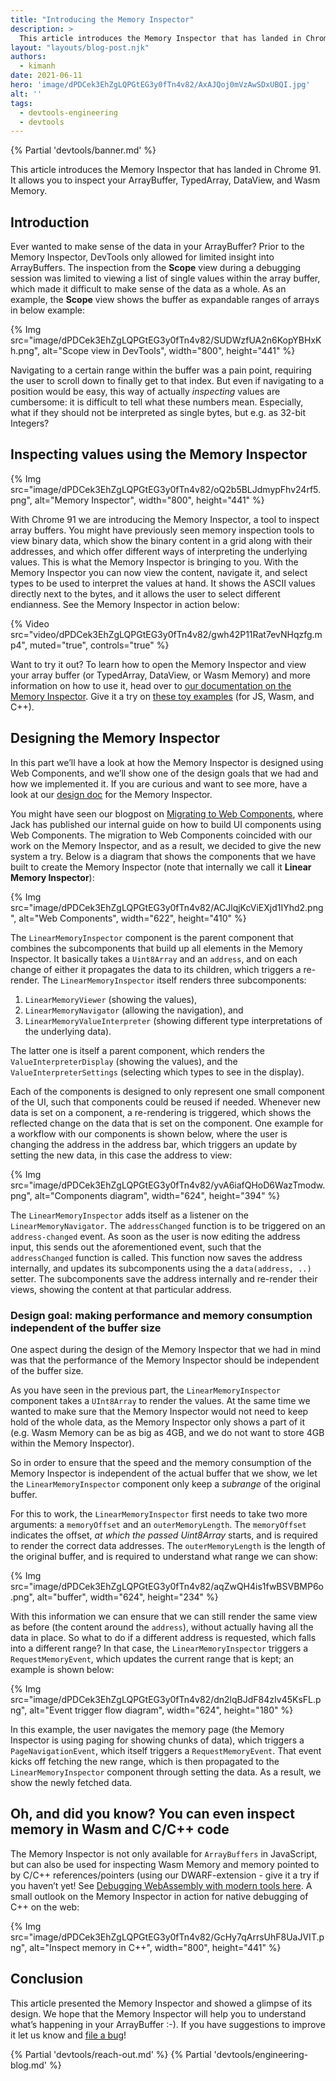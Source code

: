 ```yaml
---
title: "Introducing the Memory Inspector"
description: >
  This article introduces the Memory Inspector that has landed in Chrome 91. It allows you to inspect your ArrayBuffer, TypedArray, DataView, and Wasm Memory.
layout: "layouts/blog-post.njk"
authors:
  - kimanh
date: 2021-06-11
hero: 'image/dPDCek3EhZgLQPGtEG3y0fTn4v82/AxAJQoj0mVzAwSDxUBQI.jpg'
alt: ''
tags:
  - devtools-engineering
  - devtools
---
```


{% Partial 'devtools/banner.md' %}

<!-- lint disable no-smart-quotes -->

This article introduces the Memory Inspector that has landed in Chrome 91. It allows you to inspect your ArrayBuffer, TypedArray, DataView, and Wasm Memory. 


## Introduction

Ever wanted to make sense of the data in your ArrayBuffer? Prior to the Memory Inspector, DevTools only allowed for limited insight into ArrayBuffers. The inspection from the **Scope** view during a debugging session was limited to viewing a list of single values within the array buffer, which made it difficult to make sense of the data as a whole. As an example, the **Scope** view shows the buffer as expandable ranges of arrays in below example:

{% Img src="image/dPDCek3EhZgLQPGtEG3y0fTn4v82/SUDWzfUA2n6KopYBHxKh.png", alt="Scope view in DevTools", width="800", height="441" %}

Navigating to a certain range within the buffer was a pain point, requiring the user to scroll down to finally get to that index. But even if navigating to a position would be easy, this way of actually *inspecting* values are cumbersome: it is difficult to tell what these numbers mean. Especially, what if they should not be interpreted as single bytes, but e.g. as 32-bit Integers? 


## Inspecting values using the Memory Inspector

{% Img src="image/dPDCek3EhZgLQPGtEG3y0fTn4v82/oQ2b5BLJdmypFhv24rf5.png", alt="Memory Inspector", width="800", height="441" %}

With Chrome 91 we are introducing the Memory Inspector, a tool to inspect array buffers. You might have previously seen memory inspection tools to view binary data, which show the binary content in a grid along with their addresses, and which offer different ways of interpreting the underlying values. This is what the Memory Inspector is bringing to you. With the Memory Inspector you can now view the content, navigate it, and select types to be used to interpret the values at hand. It shows the ASCII values directly next to the bytes, and it allows the user to select different endianness. See the Memory Inspector in action below:

{% Video src="video/dPDCek3EhZgLQPGtEG3y0fTn4v82/gwh42P11Rat7evNHqzfg.mp4", muted="true", controls="true" %}

Want to try it out? To learn how to open the Memory Inspector and view your array buffer (or TypedArray, DataView, or Wasm Memory) and more information on how to use it, head over to [our documentation on the Memory Inspector](/docs/devtools/memory-inspector/). Give it a try on [these toy examples](http://memory-inspector.glitch.me/) (for JS, Wasm, and C++).


## Designing the Memory Inspector

In this part we’ll have a look at how the Memory Inspector is designed using Web Components, and we’ll show one of the design goals that we had and how we implemented it. If you are curious and want to see more, have a look at our [design doc](https://docs.google.com/document/d/1LUOat3Q3pQ08IsnBQLrvL-4zWXSTgIuArb5ig3lEm-Y) for the Memory Inspector.

You might have seen our blogpost on [Migrating to Web Components](/blog/migrating-to-web-components/), where Jack has published our internal guide on how to build UI components using Web Components. The migration to Web Components coincided with our work on the Memory Inspector, and as a result, we decided to give the new system a try. Below is a diagram that shows the components that we have built to create the Memory Inspector (note that internally we call it **Linear Memory Inspector**):

{% Img src="image/dPDCek3EhZgLQPGtEG3y0fTn4v82/ACJlqjKcViEXjd1IYhd2.png", alt="Web Components", width="622", height="410" %}

The `LinearMemoryInspector` component is the parent component that combines the subcomponents that build up all elements in the Memory Inspector. It basically takes a `Uint8Array` and an `address`, and on each change of either it propagates the data to its children, which triggers a re-render. The `LinearMemoryInspector` itself renders three subcomponents: 

1. `LinearMemoryViewer` (showing the values), 
2. `LinearMemoryNavigator` (allowing the navigation), and 
3. `LinearMemoryValueInterpreter` (showing different type interpretations of the underlying data).

The latter one is itself a parent component, which renders the `ValueInterpreterDisplay` (showing the values), and the `ValueInterpreterSettings` (selecting which types to see in the display).

Each of the components is designed to only represent one small component of the UI, such that components could be reused if needed. Whenever new data is set on a component, a re-rendering is triggered, which shows the reflected change on the data that is set on the component. One example for a workflow with our components is shown below, where the user is changing the address in the address bar, which triggers an update by setting the new data, in this case the address to view:

{% Img src="image/dPDCek3EhZgLQPGtEG3y0fTn4v82/yvA6iafQHoD6WazTmodw.png", alt="Components diagram", width="624", height="394" %}

The `LinearMemoryInspector` adds itself as a listener on the `LinearMemoryNavigator`. The `addressChanged` function is to be triggered on an `address-changed` event. As soon as the user is now editing the address input, this sends out the aforementioned event, such that the `addressChanged` function is called. This function now saves the address internally, and updates its subcomponents using the a `data(address, ..)` setter. The subcomponents save the address internally and re-render their views, showing the content at that particular address.


### Design goal: making performance and memory consumption independent of the buffer size

One aspect during the design of the Memory Inspector that we had in mind was that the performance of the Memory Inspector should be independent of the buffer size.

As you have seen in the previous part, the `LinearMemoryInspector` component takes a `UInt8Array` to render the values. At the same time we wanted to make sure that the Memory Inspector would not need to keep hold of the whole data, as the Memory Inspector only shows a part of it (e.g. Wasm Memory can be as big as 4GB, and we do not want to store 4GB within the Memory Inspector).

So in order to ensure that the speed and the memory consumption of the Memory Inspector is independent of the actual buffer that we show, we let the `LinearMemoryInspector` component only keep a *subrange* of the original buffer. 

For this to work, the `LinearMemoryInspector` first needs to take two more arguments: a `memoryOffset` and an `outerMemoryLength`. The `memoryOffset` indicates the offset, *at which the passed Uint8Array* starts, and is required to render the correct data addresses. The `outerMemoryLength` is the length of the original buffer, and is required to understand what range we can show:

{% Img src="image/dPDCek3EhZgLQPGtEG3y0fTn4v82/aqZwQH4is1fwBSVBMP6o.png", alt="buffer", width="624", height="234" %}

With this information we can ensure that we can still render the same view as before (the content around the `address`), without actually having all the data in place. So what to do if a different address is requested, which falls into a different range? In that case, the `LinearMemoryInspector` triggers a `RequestMemoryEvent`, which updates the current range that is kept; an example is shown below:

 {% Img src="image/dPDCek3EhZgLQPGtEG3y0fTn4v82/dn2lqBJdF84zIv45KsFL.png", alt="Event trigger flow diagram", width="624", height="180" %}

In this example, the user navigates the memory page (the Memory Inspector is using paging for showing chunks of data), which triggers a `PageNavigationEvent`, which itself triggers a `RequestMemoryEvent`.
That event kicks off fetching the new range, which is then propagated to the `LinearMemoryInspector` component through setting the data. As a result, we show the newly fetched data.


## Oh, and did you know? You can even inspect memory in Wasm and C/C++ code

The Memory Inspector is not only available for `ArrayBuffers` in JavaScript, but can also be used for inspecting Wasm Memory and memory pointed to by C/C++ references/pointers (using our DWARF-extension - give it a try if you haven’t yet! See [Debugging WebAssembly with modern tools here](/blog/wasm-debugging-2020/). A small outlook on the Memory Inspector in action for native debugging of C++ on the web:

{% Img src="image/dPDCek3EhZgLQPGtEG3y0fTn4v82/GcHy7qArrsUhF8UaJVIT.png", alt="Inspect memory in C++", width="800", height="441" %}


## Conclusion

This article presented the Memory Inspector and showed a glimpse of its design. We hope that the Memory Inspector will help you to understand what’s happening in your ArrayBuffer :-). If you have suggestions to improve it let us know and [file a bug](https://crbug.com/new)!

{% Partial 'devtools/reach-out.md' %}
{% Partial 'devtools/engineering-blog.md' %}